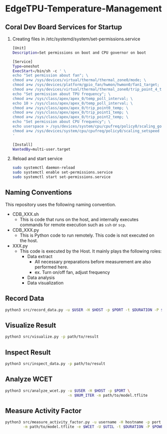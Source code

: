 # EdgeTPU-Temperature-Management

## Coral Dev Board Services for Startup

1. Creating files in /etc/systemd/system/set-permissions.service

    ```sh
    [Unit]
    Description=Set permissions on boot and CPU governor on boot

    [Service]
    Type=oneshot
    ExecStart=/bin/sh -c ' \
    echo "Set permission about fan"; \
    chmod a+w /sys/devices/virtual/thermal/thermal_zone0/mode; \
    chmod a+w /sys/devices/platform/gpio_fan/hwmon/hwmon0/fan1_target; \
    chmod a+w /sys/devices/virtual/thermal/thermal_zone0/trip_point_4_temp; \
    echo "Set permission about TPU frequency"; \
    chmod a+w /sys/class/apex/apex_0/temp_poll_interval; \
    echo 10 > /sys/class/apex/apex_0/temp_poll_interval; \
    chmod a+w /sys/class/apex/apex_0/trip_point0_temp; \
    chmod a+w /sys/class/apex/apex_0/trip_point1_temp; \
    chmod a+w /sys/class/apex/apex_0/trip_point2_temp; \
    echo "Set permission about CPU frequency"; \
    echo userspace > /sys/devices/system/cpu/cpufreq/policy0/scaling_governor; \
    chmod a+w /sys/devices/system/cpu/cpufreq/policy0/scaling_setspeed \
    '

    [Install]
    WantedBy=multi-user.target
    ```

2. Reload and start service

    ```sh
    sudo systemctl daemon-reload
    sudo systemctl enable set-permissions.service
    sudo systemctl start set-permissions.service
    ```

## Naming Conventions

This repository uses the following naming convention.

- CDB_XXX.sh
  - This is code that runs on the host, and internally executes commands for remote execution such as `ssh` or `scp`.
- CDB_XXX.py
  - This is Python code to run remotely. This code is not executed on the host.
- XXX.py
  - This code is executed by the Host. It mainly plays the following roles:
    - Data extract
      - All necessary preparations before measurement are also performed here.
      - ex. Turn on/off fan, adjust frequency
    - Data analysis
    - Data visualization

## Record Data

```sh
python3 src/record_data.py -u $USER -H $HOST -p $PORT -t $DURATION -P $POWER_NUM -i $INTERVAL -o result/$(date +%Y%m%d_%H%M%S)
```

## Visualize Result

```sh
python3 src/visualize.py -p path/to/result
```

## Inspect Result

```sh
python3 src/inspect_data.py -p path/to/result
```

## Analyze WCET

```sh
python3 src/analyze_wcet.py -u $USER -H $HOST -p $PORT \
                            -n $NUM_ITER -m path/to/model.tflite
```

## Measure Activity Factor

```sh
python3 src/measure_activity_factor.py -u username -H hostname -p port \
        -m path/to/model.tflite -e $WCET -U $UTIL -t $DURATION -P $POWER_NUM
```
